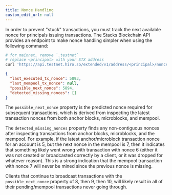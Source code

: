 ```yaml
---
title: Nonce Handling
custom_edit_url: null
---
```


In order to prevent "stuck" transactions, you must track the next available nonce for principals issuing transactions. The
Stacks Blockchain API provides an endpoint to make nonce handling simpler when using the following command:

```bash
# for mainnet, remove `.testnet`
# replace <principal> with your STX address
curl 'https://api.testnet.hiro.so/extended/v1/address/<principal>/nonces'
```

```json
{
  "last_executed_tx_nonce": 5893,
  "last_mempool_tx_nonce": null,
  "possible_next_nonce": 5894,
  "detected_missing_nonces": []
}
```

The `possible_next_nonce` property is the predicted nonce required for subsequent transactions, which is derived from inspecting the latest transaction nonces from both anchor blocks, microblocks, and mempool.

The `detected_missing_nonces` property finds any non-contiguous nonces after inspecting transactions from anchor blocks, microblocks, and the mempool. For example, if the latest anchor/microblock transaction nonce for an account is 5, but the next nonce in the mempool is 7, then it indicates that something likely went wrong with transaction with nonce 6 (either it was not created or broadcasted correctly by a client, or it was dropped for whatever reason). This is a strong indication that the mempool transaction with nonce 7 will never be mined since the previous nonce is missing.

Clients that continue to broadcast transactions with the `possible_next_nonce` property of 8, then 9, then 10, will likely result in all of their pending/mempool transactions never going through.
